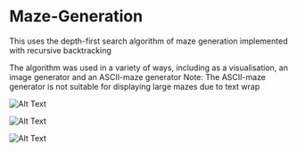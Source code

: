 # Maze-Generation
This uses the depth-first search algorithm of maze generation implemented with recursive backtracking

The algorithm was used in a variety of ways, including as a visualisation, an image generator and an ASCII-maze generator
Note: The ASCII-maze generator is not suitable for displaying large mazes due to text wrap

![Alt Text](https://media2.giphy.com/media/fuEG943QAMbIy1TEUX/giphy.gif)


![Alt Text](https://media1.giphy.com/media/XAZkvvAPno34OSIIXG/giphy.gif)


![Alt Text](https://media3.giphy.com/media/RlMpeXjsFU33dQ3aD2/giphy.gif)
